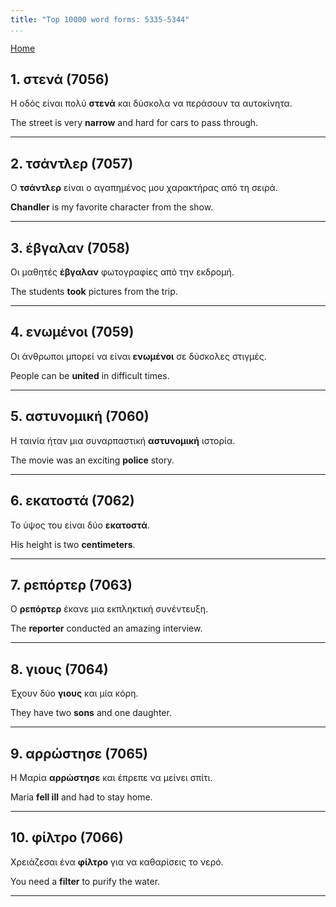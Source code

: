 ```yaml
---
title: "Top 10000 word forms: 5335-5344"
...
```


[Home](./) 

## 1. στενά (7056)

Η οδός είναι πολύ **στενά** και δύσκολα να περάσουν τα αυτοκίνητα.  

The street is very **narrow** and hard for cars to pass through.

---

## 2. τσάντλερ (7057)

Ο **τσάντλερ** είναι ο αγαπημένος μου χαρακτήρας από τη σειρά.

**Chandler** is my favorite character from the show.

---

## 3. έβγαλαν (7058)

Οι μαθητές **έβγαλαν** φωτογραφίες από την εκδρομή.  

The students **took** pictures from the trip.

---

## 4. ενωμένοι (7059)

Οι άνθρωποι μπορεί να είναι **ενωμένοι** σε δύσκολες στιγμές.

People can be **united** in difficult times.

---

## 5. αστυνομική (7060)

Η ταινία ήταν μια συναρπαστική **αστυνομική** ιστορία.  

The movie was an exciting **police** story.

---

## 6. εκατοστά (7062)

Το ύψος του είναι δύο **εκατοστά**.

His height is two **centimeters**.

---

## 7. ρεπόρτερ (7063)

Ο **ρεπόρτερ** έκανε μια εκπληκτική συνέντευξη.  

The **reporter** conducted an amazing interview.

---

## 8. γιους (7064)

Έχουν δύο **γιους** και μία κόρη.  

They have two **sons** and one daughter.

---

## 9. αρρώστησε (7065)

Η Μαρία **αρρώστησε** και έπρεπε να μείνει σπίτι.

Maria **fell ill** and had to stay home.

---

## 10. φίλτρο (7066)

Χρειάζεσαι ένα **φίλτρο** για να καθαρίσεις το νερό.  

You need a **filter** to purify the water.

---

